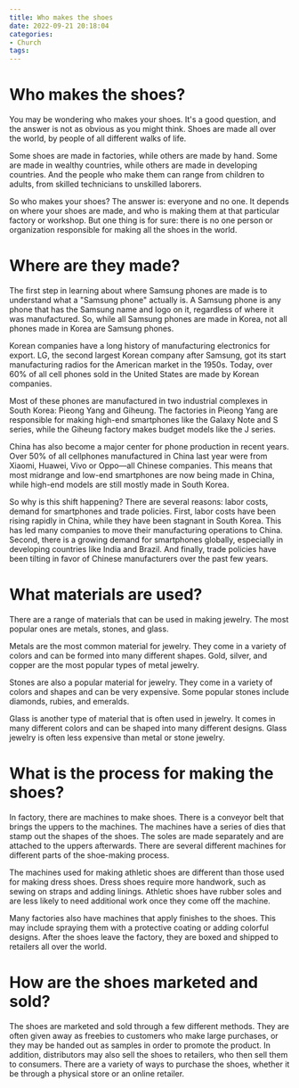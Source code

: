 ```yaml
---
title: Who makes the shoes
date: 2022-09-21 20:18:04
categories:
- Church
tags:
---
```



#  Who makes the shoes?

You may be wondering who makes your shoes. It's a good question, and the answer is not as obvious as you might think. Shoes are made all over the world, by people of all different walks of life.

Some shoes are made in factories, while others are made by hand. Some are made in wealthy countries, while others are made in developing countries. And the people who make them can range from children to adults, from skilled technicians to unskilled laborers.

So who makes your shoes? The answer is: everyone and no one. It depends on where your shoes are made, and who is making them at that particular factory or workshop. But one thing is for sure: there is no one person or organization responsible for making all the shoes in the world.

#  Where are they made?

The first step in learning about where Samsung phones are made is to understand what a "Samsung phone" actually is. A Samsung phone is any phone that has the Samsung name and logo on it, regardless of where it was manufactured. So, while all Samsung phones are made in Korea, not all phones made in Korea are Samsung phones.

Korean companies have a long history of manufacturing electronics for export. LG, the second largest Korean company after Samsung, got its start manufacturing radios for the American market in the 1950s. Today, over 60% of all cell phones sold in the United States are made by Korean companies.

Most of these phones are manufactured in two industrial complexes in South Korea: Pieong Yang and Giheung. The factories in Pieong Yang are responsible for making high-end smartphones like the Galaxy Note and S series, while the Giheung factory makes budget models like the J series.

China has also become a major center for phone production in recent years. Over 50% of all cellphones manufactured in China last year were from Xiaomi, Huawei, Vivo or Oppo—all Chinese companies. This means that most midrange and low-end smartphones are now being made in China, while high-end models are still mostly made in South Korea.

So why is this shift happening? There are several reasons: labor costs, demand for smartphones and trade policies. First, labor costs have been rising rapidly in China, while they have been stagnant in South Korea. This has led many companies to move their manufacturing operations to China. Second, there is a growing demand for smartphones globally, especially in developing countries like India and Brazil. And finally, trade policies have been tilting in favor of Chinese manufacturers over the past few years.

#  What materials are used?

There are a range of materials that can be used in making jewelry. The most popular ones are metals, stones, and glass.

Metals are the most common material for jewelry. They come in a variety of colors and can be formed into many different shapes. Gold, silver, and copper are the most popular types of metal jewelry.

 Stones are also a popular material for jewelry. They come in a variety of colors and shapes and can be very expensive. Some popular stones include diamonds, rubies, and emeralds.

Glass is another type of material that is often used in jewelry. It comes in many different colors and can be shaped into many different designs. Glass jewelry is often less expensive than metal or stone jewelry.

#  What is the process for making the shoes?

In factory, there are machines to make shoes. There is a conveyor belt that brings the uppers to the machines. The machines have a series of dies that stamp out the shapes of the shoes. The soles are made separately and are attached to the uppers afterwards. There are several different machines for different parts of the shoe-making process.

The machines used for making athletic shoes are different than those used for making dress shoes. Dress shoes require more handwork, such as sewing on straps and adding linings. Athletic shoes have rubber soles and are less likely to need additional work once they come off the machine.

Many factories also have machines that apply finishes to the shoes. This may include spraying them with a protective coating or adding colorful designs. After the shoes leave the factory, they are boxed and shipped to retailers all over the world.

#  How are the shoes marketed and sold?

The shoes are marketed and sold through a few different methods. They are often given away as freebies to customers who make large purchases, or they may be handed out as samples in order to promote the product. In addition, distributors may also sell the shoes to retailers, who then sell them to consumers. There are a variety of ways to purchase the shoes, whether it be through a physical store or an online retailer.